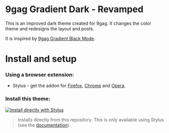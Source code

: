 # 9gag Gradient Dark - Revamped
 This is an improved dark theme created for 9gag. It changes the color theme and redesigns the layout and posts.

 It is inspired by [9gag Gradient Black Mode](https://userstyles.org/styles/164082/9gag-gradient-black-mode).


# Install and setup

### Using a browser extension:
* Stylus - get the addon for [Firefox](https://addons.mozilla.org/en-US/firefox/addon/styl-us/), [Chrome](https://chrome.google.com/webstore/detail/stylus/clngdbkpkpeebahjckkjfobafhncgmne) and [Opera](https://addons.opera.com/en-gb/extensions/details/stylus/).

### Install this theme:
[![Install directly with Stylus](https://img.shields.io/badge/Install%20directly%20with-Stylus-00adad.svg?longCache=true&style=for-the-badge)]()
  >Installs directly from this repository.
  >This is only available using Stylus (see the [documentation](https://github.com/openstyles/stylus/wiki/Usercss)).
